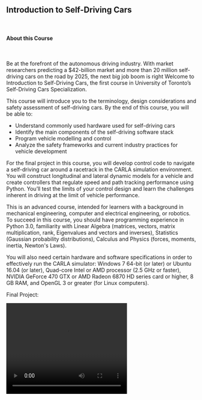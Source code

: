 <h2>Introduction to Self-Driving Cars</h2>

<br>

<h4>About this Course</h4>
<br>
<p>

Be at the forefront of the autonomous driving industry. With market researchers predicting a $42-billion market and more than 20 million self-driving cars on the road by 2025, the next big job boom is right Welcome to Introduction to Self-Driving Cars, the first course in University of Toronto’s Self-Driving Cars Specialization. 

This course will introduce you to the terminology, design considerations and safety assessment of self-driving cars.  By the end of this course, you will be able to: 

- Understand commonly used hardware used for self-driving cars
- Identify the main components of the self-driving software stack
- Program vehicle modelling and control
- Analyze the safety frameworks and current industry practices for vehicle development

For the final project in this course, you will develop control code to navigate a self-driving car around a racetrack in the CARLA simulation environment. You will construct longitudinal and lateral dynamic models for a vehicle and create controllers that regulate speed and path tracking performance using Python. You’ll test the limits of your control design and learn the challenges inherent in driving at the limit of vehicle performance.

This is an advanced course, intended for learners with a background in mechanical engineering, computer and electrical engineering, or robotics. To succeed in this course, you should have programming experience in Python 3.0, familiarity with Linear Algebra (matrices, vectors, matrix multiplication, rank, Eigenvalues and vectors and inverses), Statistics (Gaussian probability distributions), Calculus and Physics (forces, moments, inertia, Newton's Laws).

You will also need certain hardware and software specifications in order to effectively run the CARLA simulator: Windows 7 64-bit (or later) or Ubuntu 16.04 (or later), Quad-core Intel or AMD processor (2.5 GHz or faster), NVIDIA GeForce 470 GTX or AMD Radeon 6870 HD series card or higher, 8 GB RAM, and OpenGL 3 or greater (for Linux computers).

Final Project:
  
<video width="320" height="240" controls>
  <source src="self_driving_car.mp4" type="video/mp4">
</video>
  
</p>
